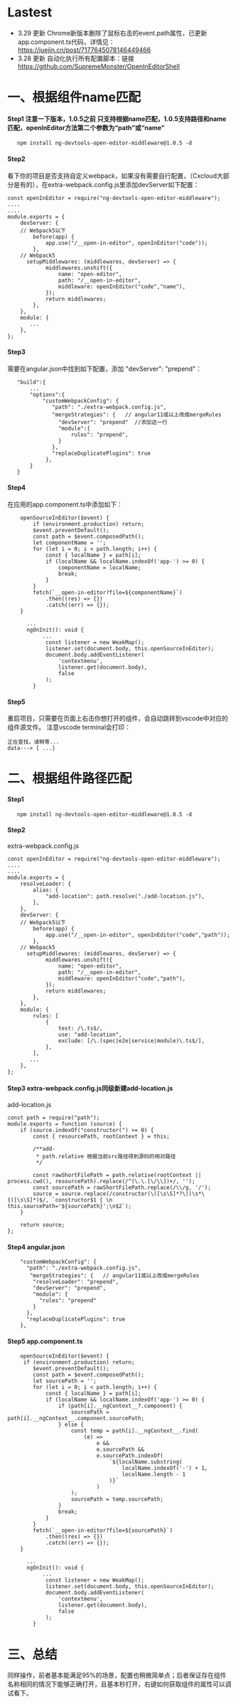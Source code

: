 # Lastest 

- 3.29 更新 Chrome新版本删除了鼠标右击的event.path属性，已更新app.component.ts代码，详情见：https://juejin.cn/post/7177645078146449466
- 3.28 更新 自动化执行所有配置脚本：链接 https://github.com/SupremeMonster/OpenInEditorShell

# 一、根据组件name匹配
#### Step1 注意一下版本，1.0.5之前 只支持根据name匹配，1.0.5支持路径和name匹配，openInEditor方法第二个参数为“path”或“name”

```
   npm install ng-devtools-open-editor-middleware@1.0.5 -d 
```


#### Step2

  看下你的项目是否支持自定义webpack，如果没有需要自行配置，（Cxcloud大部分是有的），在extra-webpack.config.js里添加devServer如下配置：
```
const openInEditor = require("ng-devtools-open-editor-middleware");
....
....
module.exports = {
    devServer: {
    // Webpack5以下
        before(app) {
            app.use("/__open-in-editor", openInEditor("code"));
        },  
    // Webpack5 
      setupMiddlewares: (middlewares, devServer) => {
            middlewares.unshift({
                name: "open-editor",
                path: "/__open-in-editor",
                middleware: openInEditor("code","name"),
            });
            return middlewares;
        },
    },
    module: {
       ...
    },
};

```

#### Step3

需要在angular.json中找到如下配置，添加 "devServer": "prepend"：

```
   "build":{
       ...
       "options":{
           "customWebpackConfig": {
              "path": "./extra-webpack.config.js",
              "mergeStrategies": {   // angular11或以上改成mergeRules
                "devServer": "prepend"  //添加这一行
                "module":{
                    rules": "prepend", 
                }
              },
              "replaceDuplicatePlugins": true
            }, 
       }
   }
```

#### Step4
在应用的app.component.ts中添加如下：

```
    openSourceInEditor($event) {
        if (environment.production) return;
        $event.preventDefault();
        const path = $event.composedPath();
        let componentName = '';
        for (let i = 0; i < path.length; i++) {
            const { localName } = path[i];
            if (localName && localName.indexOf('app-') >= 0) {
                componentName = localName;
                break;
            }
        }
        fetch(`__open-in-editor?file=${componentName}`)
            .then((res) => {})
            .catch((err) => {});
    }

      ...
      ngOnInit(): void {
           ...
            const listener = new WeakMap();
            listener.set(document.body, this.openSourceInEditor);
            document.body.addEventListener(
                'contextmenu',
                listener.get(document.body),
                false
            );
        }
```

#### Step5
重启项目，只需要在页面上右击你想打开的组件，会自动跳转到vscode中对应的组件源文件。
注意vscode terminal会打印：

```
正在查找，请稍等...
data---> [ ...]
```



# 二、根据组件路径匹配

#### Step1 

```
   npm install ng-devtools-open-editor-middleware@1.0.5 -d 
```

#### Step2

extra-webpack.config.js


```
const openInEditor = require("ng-devtools-open-editor-middleware");
....
....
module.exports = {
    resolveLoader: {
        alias: {
            "add-location": path.resolve("./add-location.js"),
        },
    },
    devServer: {
    // Webpack5以下
        before(app) {
            app.use("/__open-in-editor", openInEditor("code","path"));
        },  
    // Webpack5 
      setupMiddlewares: (middlewares, devServer) => {
            middlewares.unshift({
                name: "open-editor",
                path: "/__open-in-editor",
                middleware: openInEditor("code","path"),
            });
            return middlewares;
        },
    },
    module: {
        rules: [
            {
                test: /\.ts$/,
                use: "add-location",
                exclude: [/\.(spec|e2e|service|module)\.ts$/],
            },
        ],
       ...
    },
};

```

#### Step3 extra-webpack.config.js同级新建add-location.js
add-location.js
```
const path = require("path");
module.exports = function (source) {
    if (source.indexOf("constructor(") >= 0) {
        const { resourcePath, rootContext } = this;

        /**add-
         * path.relative 根据当前src路径得到源码的相对路径
         */

        const rawShortFilePath = path.relative(rootContext || process.cwd(), resourcePath).replace(/^(\.\.[\/\\])+/, '');
        const sourcePath = rawShortFilePath.replace(/\\/g, '/');
        source = source.replace(/constructor(\([\s\S]*?\))\s*\{([\s\S]*)$/, `constructor$1 { \n    this.sourcePath='${sourcePath}';\n$2`);
    }

    return source;
};

```

#### Step4 angular.json

```
    "customWebpackConfig": {
      "path": "./extra-webpack.config.js",
       "mergeStrategies": {   // angular11或以上改成mergeRules
        "resolveLoader": "prepend",
        "devServer": "prepend",
        "module": {
          "rules": "prepend" 
        } 
      },
      "replaceDuplicatePlugins": true 
    },
```

#### Step5 app.component.ts
```
    openSourceInEditor($event) {
     if (environment.production) return;
        $event.preventDefault();
        const path = $event.composedPath();
        let sourcePath = '';
        for (let i = 0; i < path.length; i++) {
            const { localName } = path[i];
            if (localName && localName.indexOf('app-') >= 0) {
                if (path[i].__ngContext__?.component) {
                    sourcePath = path[i].__ngContext__.component.sourcePath;
                } else {
                    const temp = path[i].__ngContext__.find(
                        (e) =>
                            e &&
                            e.sourcePath &&
                            e.sourcePath.indexOf(
                                `${localName.substring(
                                    localName.indexOf('-') + 1,
                                    localName.length - 1
                                )}`
                            )
                    );
                    sourcePath = temp.sourcePath;
                }
                break;
            }
        }
        fetch(`__open-in-editor?file=${sourcePath}`)
            .then((res) => {})
            .catch((err) => {});
    }

      ...
      ngOnInit(): void {
           ...
            const listener = new WeakMap();
            listener.set(document.body, this.openSourceInEditor);
            document.body.addEventListener(
                'contextmenu',
                listener.get(document.body),
                false
            );
        }
```

# 三、总结

同样操作，前者基本能满足95%的场景，配置也稍微简单点；后者保证存在组件名称相同的情况下能够正确打开，且基本秒打开，右键如何获取组件的属性可以调试看下。
